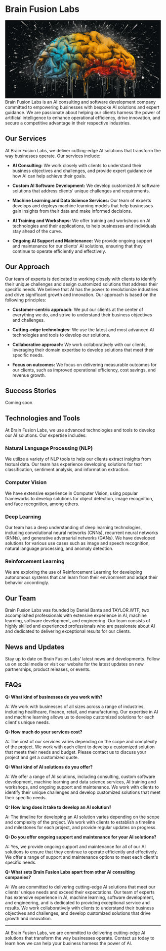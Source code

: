# Brain Fusion Labs
![Brain](brain.png)
Brain Fusion Labs is an AI consulting and software development company committed to empowering businesses with bespoke AI solutions and expert guidance. We are passionate about helping our clients harness the power of artificial intelligence to enhance operational efficiency, drive innovation, and secure a competitive advantage in their respective industries.

## Our Services

At Brain Fusion Labs, we deliver cutting-edge AI solutions that transform the way businesses operate. Our services include:

- **AI Consulting:** We work closely with clients to understand their business objectives and challenges, and provide expert guidance on how AI can help achieve their goals.

- **Custom AI Software Development:** We develop customized AI software solutions that address clients' unique challenges and requirements.

- **Machine Learning and Data Science Services:** Our team of experts develops and deploys machine learning models that help businesses gain insights from their data and make informed decisions.

- **AI Training and Workshops:** We offer training and workshops on AI technologies and their applications, to help businesses and individuals stay ahead of the curve.

- **Ongoing AI Support and Maintenance:** We provide ongoing support and maintenance for our clients' AI solutions, ensuring that they continue to operate efficiently and effectively.

## Our Approach

Our team of experts is dedicated to working closely with clients to identify their unique challenges and design customized solutions that address their specific needs. We believe that AI has the power to revolutionize industries and drive significant growth and innovation. Our approach is based on the following principles:

- **Customer-centric approach:** We put our clients at the center of everything we do, and strive to understand their business objectives and challenges.

- **Cutting-edge technologies:** We use the latest and most advanced AI technologies and tools to develop our solutions.

- **Collaborative approach:** We work collaboratively with our clients, leveraging their domain expertise to develop solutions that meet their specific needs.

- **Focus on outcomes:** We focus on delivering measurable outcomes for our clients, such as improved operational efficiency, cost savings, and revenue growth.

## Success Stories

Coming soon.

## Technologies and Tools

At Brain Fusion Labs, we use advanced technologies and tools to develop our AI solutions. Our expertise includes:

### Natural Language Processing (NLP)

We utilize a variety of NLP tools to help our clients extract insights from textual data. Our team has experience developing solutions for text classification, sentiment analysis, and information extraction.

### Computer Vision

We have extensive experience in Computer Vision, using popular frameworks to develop solutions for object detection, image recognition, and face recognition, among others.

### Deep Learning

Our team has a deep understanding of deep learning technologies, including convolutional neural networks (CNNs), recurrent neural networks (RNNs), and generative adversarial networks (GANs). We have developed solutions for various use cases such as image and speech recognition, natural language processing, and anomaly detection.

### Reinforcement Learning

We are exploring the use of Reinforcement Learning for developing autonomous systems that can learn from their environment and adapt their behavior accordingly.


## Our Team

Brain Fusion Labs was founded by Daniel Banta and TAYLOR.WTF, two accomplished professionals with extensive experience in AI, machine learning, software development, and engineering. Our team consists of highly skilled and experienced professionals who are passionate about AI and dedicated to delivering exceptional results for our clients.

## News and Updates

Stay up to date on Brain Fusion Labs' latest news and developments. Follow us on social media or visit our website for the latest updates on new partnerships, product releases, or events.

## FAQs

**Q: What kind of businesses do you work with?**

A: We work with businesses of all sizes across a range of industries, including healthcare, finance, retail, and manufacturing. Our expertise in AI and machine learning allows us to develop customized solutions for each client's unique needs.

**Q: How much do your services cost?**

A: The cost of our services varies depending on the scope and complexity of the project. We work with each client to develop a customized solution that meets their needs and budget. Please contact us to discuss your project and get a customized quote.

**Q: What kind of AI solutions do you offer?**

A: We offer a range of AI solutions, including consulting, custom software development, machine learning and data science services, AI training and workshops, and ongoing support and maintenance. We work with clients to identify their unique challenges and develop customized solutions that meet their specific needs.

**Q: How long does it take to develop an AI solution?**

A: The timeline for developing an AI solution varies depending on the scope and complexity of the project. We work with clients to establish a timeline and milestones for each project, and provide regular updates on progress.

**Q: Do you offer ongoing support and maintenance for your AI solutions?**

A: Yes, we provide ongoing support and maintenance for all of our AI solutions to ensure that they continue to operate efficiently and effectively. We offer a range of support and maintenance options to meet each client's specific needs.

**Q: What sets Brain Fusion Labs apart from other AI consulting companies?**

A: We are committed to delivering cutting-edge AI solutions that meet our clients' unique needs and exceed their expectations. Our team of experts has extensive experience in AI, machine learning, software development, and engineering, and is dedicated to providing exceptional service and results. We work collaboratively with clients to understand their business objectives and challenges, and develop customized solutions that drive growth and innovation.

---

At Brain Fusion Labs, we are committed to delivering cutting-edge AI solutions that transform the way businesses operate. Contact us today to learn how we can help your business harness the power of AI.
